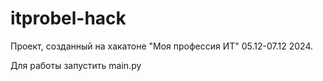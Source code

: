 # itprobel-hack
Проект, созданный на хакатоне "Моя профессия ИТ" 05.12-07.12 2024.

Для работы запустить main.py
